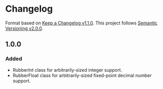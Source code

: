 # Changelog

Format based on [Keep a Changelog v1.1.0](https://keepachangelog.com/en/1.1.0/).
This project follows [Semantic Versioning v2.0.0](https://semver.org/spec/v2.0.0.html).

## 1.0.0

### Added

-   RubberInt class for arbitrarily-sized integer support.
-   RubberFloat class for arbitrarily-sized fixed-point decimal number support.
